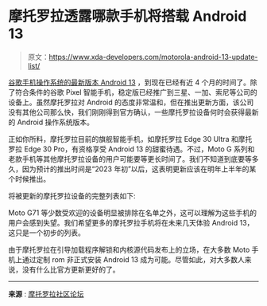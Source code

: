 # 摩托罗拉透露哪款手机将搭载 Android 13

> 原文：<https://www.xda-developers.com/motorola-android-13-update-list/>

[谷歌手机操作系统的最新版本 Android 13](https://www.xda-developers.com/android-13) ，到现在已经有近 4 个月的时间了。除了符合条件的谷歌 Pixel 智能手机，稳定版已经推广到三星、一加、索尼等公司的设备上。虽然摩托罗拉对 Android 的态度非常温和，但在推出更新方面，该公司没有其他公司那么快，我们刚刚得到官方确认，一些摩托罗拉设备何时会获得最新的 Android 操作系统版本。

正如你所料，摩托罗拉目前的旗舰智能手机，如摩托罗拉 Edge 30 Ultra 和摩托罗拉 Edge 30 Pro，有资格享受 Android 13 的甜蜜待遇。不过，Moto G 系列和老款手机等其他摩托罗拉设备的用户可能要等更长时间了。我们不知道到底要等多久，因为预计的推出时间是“2023 年初”以后，这表明更新应该在明年上半年的某个时候推出。

将被更新的摩托罗拉设备的完整列表如下:

Moto G71 等少数受欢迎的设备明显被排除在名单之外，这可以理解为这些手机的用户会感到失望。我们希望更多的摩托罗拉手机将在未来几天体验 Android 13，这只是一个初步的列表。

由于摩托罗拉在引导加载程序解锁和内核源代码发布上的立场，在大多数 Moto 手机上通过定制 rom 非正式安装 Android 13 成为可能。尽管如此，对大多数人来说，没有什么比官方更新更好的了。

* * *

**来源** : [摩托罗拉社区论坛](https://forums.lenovo.com/t5/motorola-edge-30/When-will-Android-13-update-be-rolled-out/m-p/5160318?page=4#5827645)